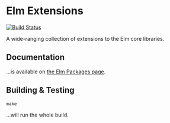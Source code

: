 # Elm Extensions

[![Build Status](https://travis-ci.org/krisajenkins/elm-exts.svg?branch=travis)](https://travis-ci.org/krisajenkins/elm-exts)

A wide-ranging collection of extensions to the Elm core libraries.

## Documentation

...is available on [the Elm Packages page](http://package.elm-lang.org/packages/krisajenkins/elm-exts/latest/).

## Building & Testing

```
make
```

...will run the whole build.
